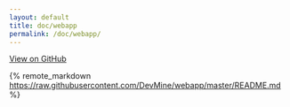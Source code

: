 ```yaml
---
layout: default
title: doc/webapp
permalink: /doc/webapp/
---
```

<span class="pull-right">
<a class="dm-grey" href="https://github.com/DevMine/webapp">View on GitHub <i class="fa fa-github"></i></a>
</span>

{% remote_markdown https://raw.githubusercontent.com/DevMine/webapp/master/README.md %}
